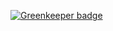 

[![Greenkeeper badge](https://badges.greenkeeper.io/chgibb/symmetrical-guide.svg)](https://greenkeeper.io/)